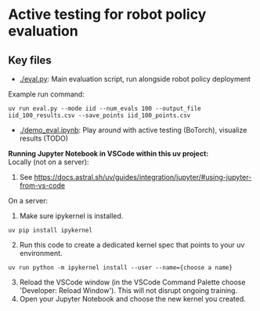# Active testing for robot policy evaluation
## Key files
- [./eval.py](./eval.py): Main evaluation script, run alongside robot policy deployment

Example run command:
```
uv run eval.py --mode iid --num_evals 100 --output_file iid_100_results.csv --save_points iid_100_points.csv
```
- [./demo_eval.ipynb](./demo_eval.ipynb): Play around with active testing (BoTorch), visualize results (TODO)

**Running Jupyter Notebook in VSCode within this uv project:**  
Locally (not on a server):  
1. See https://docs.astral.sh/uv/guides/integration/jupyter/#using-jupyter-from-vs-code  

On a server:
1. Make sure ipykernel is installed.
```
uv pip install ipykernel
```
2. Run this code to create a dedicated kernel spec that points to your uv environment.
```
uv run python -m ipykernel install --user --name={choose a name}
```
3. Reload the VSCode window (in the VSCode Command Palette choose 'Developer: Reload Window'). This will not disrupt ongoing training.
4. Open your Jupyter Notebook and choose the new kernel you created. 
